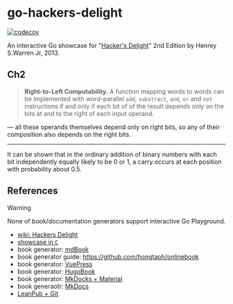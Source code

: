 # go-hackers-delight

[![codecov](https://codecov.io/gh/nikolaydubina/go-hackers-delight/graph/badge.svg?token=660JQtUmiO)](https://codecov.io/gh/nikolaydubina/go-hackers-delight)

An interactive Go showcase for "[Hacker's Delight](https://www.amazon.com/Hackers-Delight-2nd-Henry-Warren/dp/0321842685)" 2nd Edition by Henrey S.Warren Jr, 2013.

## Ch2

> **Right-to-Left Computability.** A function mapping words to words can be implemented with word-parallel `add`, `substract`, `and`, `or` and `not` instructions if and only if
> each bit of of the result depends only on the bits at and to the right of each input operand.

— all these operands themselves depend only on right bits, so any of their composition also depends on the right bits.

----

It can be shown that in the ordinary addition of binary numbers with each bit independently equally likely to be 0 or 1, a carry occurs at each position with probability about 0.5.

## References

> [!WARNING]
> None of book/documentation generators support interactive Go Playground.
  
- [wiki: Hackers Delight](https://en.wikipedia.org/wiki/Hacker%27s_Delight)
- [showcase in `C`](https://github.com/hcs0/Hackers-Delight)
- book generator: [mdBook](https://github.com/rust-lang/mdBook)
- book generator guide: https://github.com/hongtaoh/onlinebook
- book generator: [VuePress](https://github.com/vuejs/vuepress)
- book generator: [HugoBook](https://github.com/alex-shpak/hugo-book)
- book generator: [MkDocks + Material](https://github.com/squidfunk/mkdocs-material)
- book generaotr: [MkDocs](https://www.mkdocs.org)
- [LeanPub + Git](https://help.leanpub.com/en/articles/2916385-getting-started-using-leanpub-s-git-and-github-writing-mode-to-write-and-publish-a-book)
